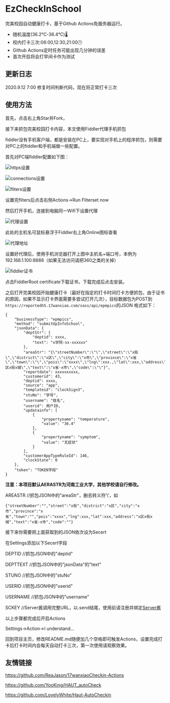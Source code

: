 # EzCheckInSchool
完美校园自动健康打卡，基于Github Actions免服务器运行。
- 随机温度(36.2℃-36.4℃)🌡
- 校内打卡三次:06:00,12:30,21:00🕑
- Github Actions定时任务可能出现几分钟的误差
- 首次开启将会打早间卡作为测试
## 更新日志
2020.9.12 7:00 修复时间判断代码，现在将正常打卡三次

## 使用方法
首先，点击右上角Star并Fork，

接下来抓包完美校园打卡内容，本文使用Fiddler代理手机抓包

fiddler没有手机客户端，都是安装在PC上，要实现对手机上的程序抓包，则需要对PC上的fiddler和手机端做一些配置。

首先对PC端fiddler配置如下图：

![https设置](./img/https.png)

![connections设置](./img/connections.png)

![fliters设置](./img/fliters.png)

设置完fliters后点击右侧Actions->Run Fliterset now

然后打开手机，连接到电脑同一Wifi下设置代理

![代理设置](./img/setproxy.png)

此处的主机名可鼠标悬浮于Fiddler右上角Online图标查看

![代理地址](./img/localip.png)

设置好代理后，使用手机浏览器打开上图中主机名+端口号，本例为192.168.1.100:8888（如果无法访问请把360之类的关掉）

![fiddler证书](./img/fiddlercert.png)

点击FiddlerRoot certificate下载证书，下载完成后点击安装。

之后打开完美校园开始健康打卡（最好在指定的打卡时间打卡方便抓包，由于证书的原因，如果不显示打卡界面需要多尝试打开几次），目标数据包为POST到`https://reportedh5.17wanxiao.com/sass/api/epmpics`的JSON
格式如下：

```
{
	"businessType": "epmpics",
	"method": "submitUpInfoSchool",
	"jsonData": {
		"deptStr": {
			"deptid": xxxx,
			"text": "x学院-xx-xxxxxx"
		},
		"areaStr": "{\"streetNumber\":\"\",\"street\":\"x街\",\"district\":\"x区\",\"city\":\"x市\",\"province\":\"x省\",\"town\":\"\",\"pois\":\"xxxx\",\"lng\":xxx.,\"lat\":xxx,\"address\":\"x区x街x城\",\"text\":\"x省-x市\",\"code\":\"\"}",
		"reportdate": xxxxxxxxxx,
		"customerid": 43,
		"deptid": xxxx,
		"source": "app",
		"templateid": "clockSign3",
		"stuNo": "学号",
		"username": "姓名",
		"userid": 用户ID,
		"updatainfo": [
			{
				"propertyname": "temperature",
				"value": "36.4"
			},
			{
				"propertyname": "symptom",
				"value": "无症状"
			}
		],
		"customerAppTypeRuleId": 146,
		"clockState": 0
	},
	"token": "TOKEN字段"
}
```
**注意：本项目默认AERASTR为河南工业大学，其他学校请自行修改。**

AREASTR //抓包JSON中的"areaStr"，删去转义符‘\’，如

```
{"streetNumber":"","street":"x街","district":"x区","city":"x市","province":"x省","town":"","pois":"xxxx","lng":xxx,"lat":xxx,"address":"x区x街x城","text":"x省-x市","code":""}
```

接下来你需要把上面获取到的JSON依次设为Secert

在Settings添加以下Secert字段

DEPTID //抓包JSON中的"deptid"

DEPTTEXT //抓包JSON中的"jsonData"的"text"

STUNO //抓包JSON中的"stuNo"

USERID //抓包JSON中的"userid"

USERNAME //抓包JSON中的"username"

SCKEY //Server酱调用完整URL，以.send结尾，使用前请注册并绑定[Server酱](http://sc.ftqq.com/)

以上步骤都完成后开启Actions

Settings->Action->I understand... 

回到项目主页，修改README.md随便加几个空格即可触发Actions，设置完成打卡后打卡时间内会每天自动打卡三次，第一次使用请观察效果。

## 友情链接
https://github.com/ReaJason/17wanxiaoCheckin-Actions

https://github.com/YooKing/HAUT_autoCheck

https://github.com/LovelyWhite/Haut-AutoCheckin

